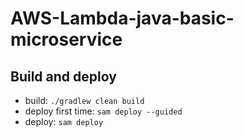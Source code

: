 # AWS-Lambda-java-basic-microservice

## Build and deploy

* build: `./gradlew clean build`
* deploy first time: `sam deploy --guided`
* deploy: `sam deploy`